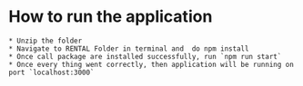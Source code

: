 # How to run the application
    * Unzip the folder 
    * Navigate to RENTAL Folder in terminal and  do npm install
    * Once call package are installed successfully, run `npm run start` 
    * Once every thing went correctly, then application will be running on port `localhost:3000` 

